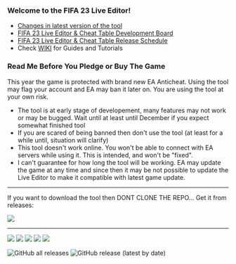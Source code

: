 ### Welcome to the FIFA 23 Live Editor!

- [Changes in latest version of the tool](https://raw.githubusercontent.com/xAranaktu/FIFA-23-Live-Editor/main/changelog.txt)
- [FIFA 23 Live Editor & Cheat Table Development Board](https://bit.ly/F23-LE-CT-DEV-BOARD)
- [FIFA 23 Live Editor & Cheat Table Release Schedule](https://bit.ly/F23-Projects-Release-Schedule)
- Check [WIKI](https://github.com/xAranaktu/FIFA-23-Live-Editor/wiki) for Guides and Tutorials

### Read Me Before You Pledge or Buy The Game

This year the game is protected with brand new EA Anticheat. Using the tool may flag your account and EA may ban it later on.
You are using the tool at your own risk.

- The tool is at early stage of developement, many features may not work or may be bugged. Wait until at least until December if you expect somewhat finished tool
- If you are scared of being banned then don't use the tool (at least for a while until, situation will clarify)
- This tool doesn't work online. You won't be able to connect with EA servers while using it. This is intended, and won't be "fixed".
- I can't guarantee for how long the tool will be working. EA may update the game at any time and since then it may be not possible to update the Live Editor to make it compatible with latest game update.

***

If you want to download the tool then DONT CLONE THE REPO...
Get it from releases:

![](https://i.imgur.com/ocPeJiV.png)

***

![](https://i.imgur.com/W6lPg65.jpeg)
![](https://i.imgur.com/o1naouS.png)
![](https://i.imgur.com/0grWO3A.png)
![](https://i.imgur.com/4JGPfWK.png)
![](https://i.imgur.com/pwfIyfs.png)

![GitHub all releases](https://img.shields.io/github/downloads/xAranaktu/FIFA-23-Live-Editor/total) ![GitHub release (latest by date)](https://img.shields.io/github/downloads/xAranaktu/FIFA-23-Live-Editor/latest/total)
